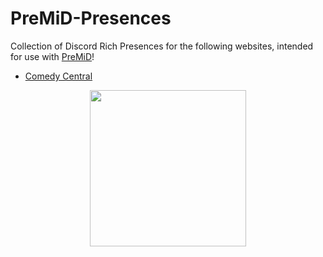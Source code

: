 # PreMiD-Presences

Collection of Discord Rich Presences for the following websites, intended for use with [PreMiD](https://github.com/PreMiD/PreMiD)!

- [Comedy Central](https://premid.app/store/presences/Comedy%20Central)

<p align="center">
    <img src="https://i.imgur.com/W37Sh4n.png" width="250px" draggable="false">
</p>
